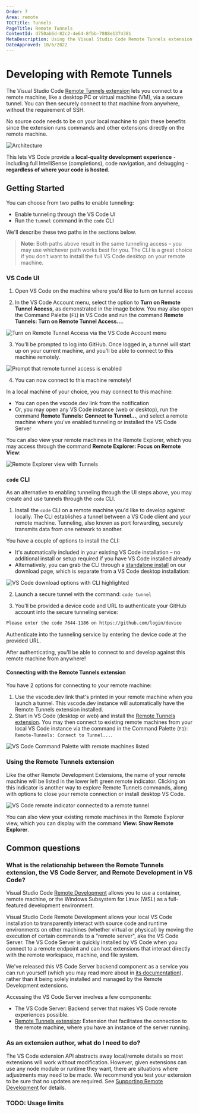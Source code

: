 ```yaml
---
Order: 7
Area: remote
TOCTitle: Tunnels
PageTitle: Remote Tunnels
ContentId: d750ab6d-82c2-4e64-8fbb-7888e1374381
MetaDescription: Using the Visual Studio Code Remote Tunnels extension
DateApproved: 10/6/2022
---
```

# Developing with Remote Tunnels

The Visual Studio Code [Remote Tunnels extension](https://marketplace.visualstudio.com/items?itemName=ms-vscode.remote-server) lets you connect to a remote machine, like a desktop PC or virtual machine (VM), via a secure tunnel. You can then securely connect to that machine from anywhere, without the requirement of SSH.

No source code needs to be on your local machine to gain these benefits since the extension runs commands and other extensions directly on the remote machine.

![Architecture](images/vscode-server/server-arch-latest.png)

This lets VS Code provide a **local-quality development experience** - including full IntelliSense (completions), code navigation, and debugging - **regardless of where your code is hosted**.

## Getting Started

You can choose from two paths to enable tunneling:
* Enable tunneling through the VS Code UI
* Run the `tunnel` command in the `code` CLI

We'll describe these two paths in the sections below.

> **Note:** Both paths above result in the same tunneling access – you may use whichever path works best for you. The CLI is a great choice if you don’t want to install the full VS Code desktop on your remote machine.

### VS Code UI

1. Open VS Code on the machine where you'd like to turn on tunnel access

2. In the VS Code Account menu, select the option to **Turn on Remote Tunnel Access**, as demonstrated in the image below. You may also open the Command Palette (`F1`) in VS Code and run the command **Remote Tunnels: Turn on Remote Tunnel Access...**.

![Turn on Remote Tunnel Access via the VS Code Account menu](./images/tunnels/tunnel-access.png)

3. You'll be prompted to log into GitHub. Once logged in, a tunnel will start up on your current machine, and you'll be able to connect to this machine remotely.

![Prompt that remote tunnel access is enabled](./images/tunnels/tunneling-enabled.png)

4. You can now connect to this machine remotely!

In a local machine of your choice, you may connect to this machine:

* You can open the vscode.dev link from the notification
* Or, you may open any VS Code instance (web or desktop), run the command **Remote Tunnels: Connect to Tunnel...**, and select a remote machine where you've enabled tunneling or installed the VS Code Server

You can also view your remote machines in the Remote Explorer, which you may access through the command **Remote Explorer: Focus on Remote View**:

![Remote Explorer view with Tunnels](./images/tunnels/tunneling-remote-explorer.png)

### `code` CLI

As an alternative to enabling tunneling through the UI steps above, you may create and use tunnels through the `code` CLI.

1. Install the `code` CLI on a remote machine you'd like to develop against locally. The CLI establishes a tunnel between a VS Code client and your remote machine. Tunneling, also known as port forwarding, securely transmits data from one network to another.

You have a couple of options to install the CLI:
* It's automatically included in your existing VS Code installation – no additional install or setup required if you have VS Code installed already
* Alternatively, you can grab the CLI through a [standalone install](https://code.visualstudio.com/#alt-downloads) on our download page, which is separate from a VS Code desktop installation:

![VS Code download options with CLI highlighted](./images/tunnels/tunneling-download.png)

2. Launch a secure tunnel with the command: `code tunnel`

3. You'll be provided a device code and URL to authenticate your GitHub account into the secure tunneling service:

``` bash
Please enter the code 7644-1186 on https://github.com/login/device
```

Authenticate into the tunneling service by entering the device code at the provided URL.

After authenticating, you'll be able to connect to and develop against this remote machine from anywhere!

#### Connecting with the Remote Tunnels extension

You have 2 options for connecting to your remote machine:

1. Use the vscode.dev link that's printed in your remote machine when you launch a tunnel. This vscode.dev instance will automatically have the Remote Tunnels extension installed.
2. Start in VS Code (desktop or web) and install the [Remote Tunnels extension](https://marketplace.visualstudio.com/items?itemName=ms-vscode.remote-server). You may then connect to existing remote machines from your local VS Code instance via the command in the Command Palette (`F1`): `Remote-Tunnels: Connect to Tunnel...`.

![VS Code Command Palette with remote machines listed](images/vscode-server/remote-servers.png)

### Using the Remote Tunnels extension

Like the other Remote Development Extensions, the name of your remote machine will be listed in the lower left green remote indicator. Clicking on this indicator is another way to explore Remote Tunnels commands, along with options to close your remote connection or install desktop VS Code.

![VS Code remote indicator connected to a remote tunnel](images/vscode-server/remote-indicator-server.png)

You can also view your existing remote machines in the Remote Explorer view, which you can display with the command **View: Show Remote Explorer**.

## Common questions

### What is the relationship between the Remote Tunnels extension, the VS Code Server, and Remote Development in VS Code?

Visual Studio Code [Remote Development](./remote-overview.md) allows you to use a container, remote machine, or the Windows Subsystem for Linux (WSL) as a full-featured development environment.

Visual Studio Code Remote Development allows your local VS Code installation to transparently interact with source code and runtime environments on other machines (whether virtual or physical) by moving the execution of certain commands to a "remote server", aka the VS Code Server. The VS Code Server is quickly installed by VS Code when you connect to a remote endpoint and can host extensions that interact directly with the remote workspace, machine, and file system.

We've released this VS Code Server backend component as a service you can run yourself (which you may read more about in [its documentation](./vscode-server.md)), rather than it being solely installed and managed by the Remote Development extensions.

Accessing the VS Code Server involves a few components:

* The VS Code Server: Backend server that makes VS Code remote experiences possible.
* [Remote Tunnels extension](./tunnels.md): Extension that facilitates the connection to the remote machine, where you have an instance of the server running.

### As an extension author, what do I need to do?

The VS Code extension API abstracts away local/remote details so most extensions will work without modification. However, given extensions can use any node module or runtime they want, there are situations where adjustments may need to be made. We recommend you test your extension to be sure that no updates are required. See [Supporting Remote Development](../../api/advanced-topics/remote-extensions.md) for details.

### TODO: Usage limits